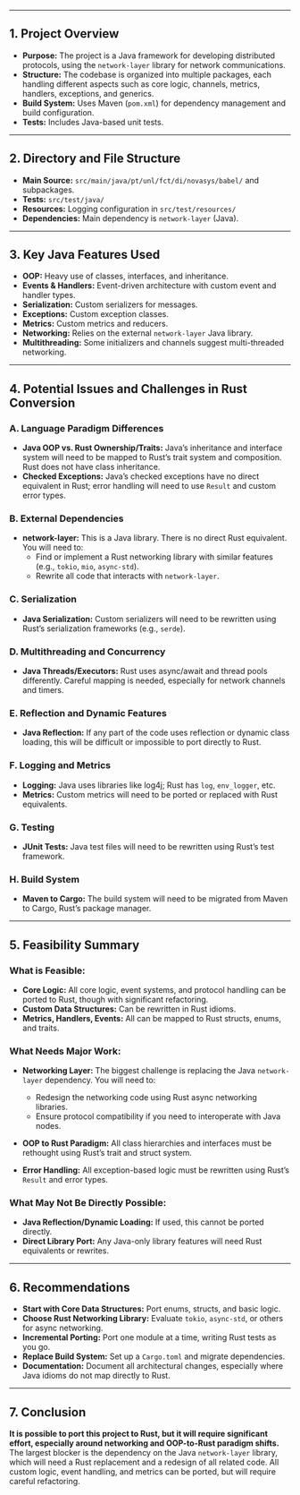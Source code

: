 
---

## 1. **Project Overview**

- **Purpose:** The project is a Java framework for developing distributed protocols, using the `network-layer` library for network communications.
- **Structure:** The codebase is organized into multiple packages, each handling different aspects such as core logic, channels, metrics, handlers, exceptions, and generics.
- **Build System:** Uses Maven (`pom.xml`) for dependency management and build configuration.
- **Tests:** Includes Java-based unit tests.

---

## 2. **Directory and File Structure**

- **Main Source:** `src/main/java/pt/unl/fct/di/novasys/babel/` and subpackages.
- **Tests:** `src/test/java/`
- **Resources:** Logging configuration in `src/test/resources/`
- **Dependencies:** Main dependency is `network-layer` (Java).

---

## 3. **Key Java Features Used**

- **OOP:** Heavy use of classes, interfaces, and inheritance.
- **Events & Handlers:** Event-driven architecture with custom event and handler types.
- **Serialization:** Custom serializers for messages.
- **Exceptions:** Custom exception classes.
- **Metrics:** Custom metrics and reducers.
- **Networking:** Relies on the external `network-layer` Java library.
- **Multithreading:** Some initializers and channels suggest multi-threaded networking.

---

## 4. **Potential Issues and Challenges in Rust Conversion**

### **A. Language Paradigm Differences**
- **Java OOP vs. Rust Ownership/Traits:** Java’s inheritance and interface system will need to be mapped to Rust’s trait system and composition. Rust does not have class inheritance.
- **Checked Exceptions:** Java’s checked exceptions have no direct equivalent in Rust; error handling will need to use `Result` and custom error types.

### **B. External Dependencies**
- **network-layer:** This is a Java library. There is no direct Rust equivalent. You will need to:
  - Find or implement a Rust networking library with similar features (e.g., `tokio`, `mio`, `async-std`).
  - Rewrite all code that interacts with `network-layer`.

### **C. Serialization**
- **Java Serialization:** Custom serializers will need to be rewritten using Rust’s serialization frameworks (e.g., `serde`).

### **D. Multithreading and Concurrency**
- **Java Threads/Executors:** Rust uses async/await and thread pools differently. Careful mapping is needed, especially for network channels and timers.

### **E. Reflection and Dynamic Features**
- **Java Reflection:** If any part of the code uses reflection or dynamic class loading, this will be difficult or impossible to port directly to Rust.

### **F. Logging and Metrics**
- **Logging:** Java uses libraries like log4j; Rust has `log`, `env_logger`, etc.
- **Metrics:** Custom metrics will need to be ported or replaced with Rust equivalents.

### **G. Testing**
- **JUnit Tests:** Java test files will need to be rewritten using Rust’s test framework.

### **H. Build System**
- **Maven to Cargo:** The build system will need to be migrated from Maven to Cargo, Rust’s package manager.

---

## 5. **Feasibility Summary**

### **What is Feasible:**
- **Core Logic:** All core logic, event systems, and protocol handling can be ported to Rust, though with significant refactoring.
- **Custom Data Structures:** Can be rewritten in Rust idioms.
- **Metrics, Handlers, Events:** All can be mapped to Rust structs, enums, and traits.

### **What Needs Major Work:**
- **Networking Layer:** The biggest challenge is replacing the Java `network-layer` dependency. You will need to:
  - Redesign the networking code using Rust async networking libraries.
  - Ensure protocol compatibility if you need to interoperate with Java nodes.

- **OOP to Rust Paradigm:** All class hierarchies and interfaces must be rethought using Rust’s trait and struct system.

- **Error Handling:** All exception-based logic must be rewritten using Rust’s `Result` and error types.

### **What May Not Be Directly Possible:**
- **Java Reflection/Dynamic Loading:** If used, this cannot be ported directly.
- **Direct Library Port:** Any Java-only library features will need Rust equivalents or rewrites.

---

## 6. **Recommendations**

- **Start with Core Data Structures:** Port enums, structs, and basic logic.
- **Choose Rust Networking Library:** Evaluate `tokio`, `async-std`, or others for async networking.
- **Incremental Porting:** Port one module at a time, writing Rust tests as you go.
- **Replace Build System:** Set up a `Cargo.toml` and migrate dependencies.
- **Documentation:** Document all architectural changes, especially where Java idioms do not map directly to Rust.

---

## 7. **Conclusion**

**It is possible to port this project to Rust, but it will require significant effort, especially around networking and OOP-to-Rust paradigm shifts.** The largest blocker is the dependency on the Java `network-layer` library, which will need a Rust replacement and a redesign of all related code. All custom logic, event handling, and metrics can be ported, but will require careful refactoring.
